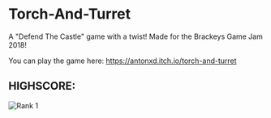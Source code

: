 # Torch-And-Turret
A "Defend The Castle" game with a twist! Made for the Brackeys Game Jam 2018!

You can play the game here: https://antonxd.itch.io/torch-and-turret

## HIGHSCORE:

![Rank 1](https://cdn.discordapp.com/attachments/75669114667937792/810175679982862427/unknown.png)
